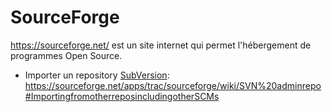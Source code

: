 # SourceForge

<https://sourceforge.net/> est un site internet qui permet l'hébergement
de programmes Open Source.

- Importer un repository
  [SubVersion](Subversion): <https://sourceforge.net/apps/trac/sourceforge/wiki/SVN%20adminrepo#ImportingfromotherreposincludingotherSCMs>
